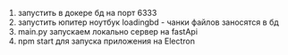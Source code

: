 1. запустить в докере бд на порт 6333
2. запустить юпитер ноутбук loadingbd - чанки файлов заносятся в бд
3. main.py запускаем локально сервер на fastApi
4. npm start для запуска приложения на Electron
